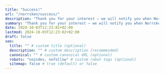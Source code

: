 ```yaml
---
title: "Success!"
url: "/norrsken/success/"
description: "Thank you for your interest — we will notify you when Norrsken is available!"
summary: "Thank you for your interest — we will notify you when Norrsken is available!"
date: 2024-10-03T12:23:02+02:00
lastmod: 2024-10-03T12:23:02+02:00
draft: false
seo:
  title: "" # custom title (optional)
  description: "" # custom description (recommended)
  canonical: "" # custom canonical URL (optional)
  robots: "noindex, nofollow" # custom robot tags (optional)
  sitemap: false # true (default) or false
---
```


